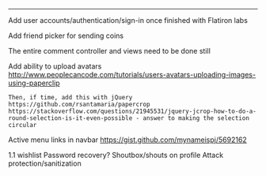 

----

  Add user accounts/authentication/sign-in once finished with Flatiron labs

  Add friend picker for sending coins

  The entire comment controller and views need to be done still

  Add ability to upload avatars
    http://www.peoplecancode.com/tutorials/users-avatars-uploading-images-using-paperclip

    Then, if time, add this with jQuery
    https://github.com/rsantamaria/papercrop
    https://stackoverflow.com/questions/21945531/jquery-jcrop-how-to-do-a-round-selection-is-it-even-possible - answer to making the selection circular

  Active menu links in navbar
  https://gist.github.com/mynameispj/5692162

  1.1 wishlist
      Password recovery?
      Shoutbox/shouts on profile
      Attack protection/sanitization
